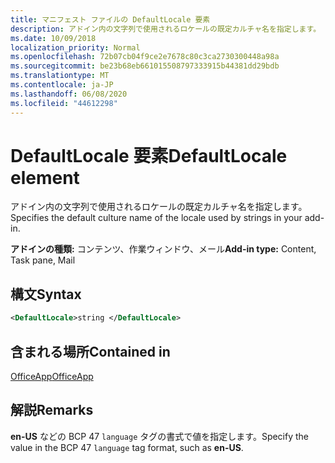 ```yaml
---
title: マニフェスト ファイルの DefaultLocale 要素
description: アドイン内の文字列で使用されるロケールの既定カルチャ名を指定します。
ms.date: 10/09/2018
localization_priority: Normal
ms.openlocfilehash: 72b07cb04f9ce2e7678c80c3ca2730300448a98a
ms.sourcegitcommit: be23b68eb661015508797333915b44381dd29bdb
ms.translationtype: MT
ms.contentlocale: ja-JP
ms.lasthandoff: 06/08/2020
ms.locfileid: "44612298"
---
```

# <a name="defaultlocale-element"></a><span data-ttu-id="e8a4f-103">DefaultLocale 要素</span><span class="sxs-lookup"><span data-stu-id="e8a4f-103">DefaultLocale element</span></span>

<span data-ttu-id="e8a4f-104">アドイン内の文字列で使用されるロケールの既定カルチャ名を指定します。</span><span class="sxs-lookup"><span data-stu-id="e8a4f-104">Specifies the default culture name of the locale used by strings in your add-in.</span></span>

<span data-ttu-id="e8a4f-105">**アドインの種類:** コンテンツ、作業ウィンドウ、メール</span><span class="sxs-lookup"><span data-stu-id="e8a4f-105">**Add-in type:** Content, Task pane, Mail</span></span>

## <a name="syntax"></a><span data-ttu-id="e8a4f-106">構文</span><span class="sxs-lookup"><span data-stu-id="e8a4f-106">Syntax</span></span>

```XML
<DefaultLocale>string </DefaultLocale>
```

## <a name="contained-in"></a><span data-ttu-id="e8a4f-107">含まれる場所</span><span class="sxs-lookup"><span data-stu-id="e8a4f-107">Contained in</span></span>

[<span data-ttu-id="e8a4f-108">OfficeApp</span><span class="sxs-lookup"><span data-stu-id="e8a4f-108">OfficeApp</span></span>](officeapp.md)

## <a name="remarks"></a><span data-ttu-id="e8a4f-109">解説</span><span class="sxs-lookup"><span data-stu-id="e8a4f-109">Remarks</span></span>

<span data-ttu-id="e8a4f-110">**en-US** などの BCP 47 `language` タグの書式で値を指定します。</span><span class="sxs-lookup"><span data-stu-id="e8a4f-110">Specify the value in the BCP 47  `language` tag format, such as **en-US**.</span></span>


